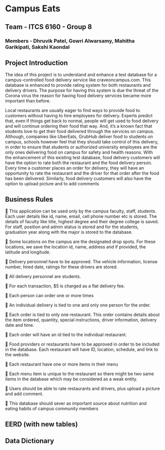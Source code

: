 # Campus Eats
  
## Team - ITCS 6160 - Group 8
### Members - Dhruvik Patel, Gowri Alwarsamy, Mahitha Garikipati, Sakshi Kaondal
## Project Introduction
The idea of this project is to understand and enhance a test database for a campus-controlled food delivery service like craveoncampus.com. This database is enhanced to provide rating system for both restaurants and delivery drivers. The purpose for having this system is due the threat of the Corona virus the reason for having food delivery services became more important than before. 

Local restaurants are usually eager to find ways to provide food to customers without having to hire employees for delivery. Experts predict that, even if things get back to normal, people will get used to food delivery and will continue ordering their food that way. And, it’s a known fact that students love to get their food delivered through the services on campus. Although, companies like UberEats, GrubHub deliver food to students on campus, schools however feel that they should take control of this delivery, in order to ensure that students or authorized university employees are the only ones delivering food on campus for safety and health reasons. With the enhancement of this existing test database, food delivery customers will have the option to rate both the restaurant and the food delivery person. Every time a customer places an order for delivery, they will have an opportunity to rate the restaurant and the driver for that order after the food has been delivered. Similarly, food delivery customers will also have the option to upload picture and to add comments

## Business Rules
	This application can be used only by the campus faculty, staff, students. Each user details like id, name, email, cell phone number etc is stored. The details of faculty like title, highest degree and their degree college is saved. For staff, position and admin status is stored and for the students, graduation year along with the major is stored to the database.

	Some locations on the campus are the designated drop spots. For these locations, we save the location id, name, address and if provided, the latitude and longitude.

	Delivery personnel have to be approved. The vehicle information, license number, hired date, ratings for these drivers are stored.

	All delivery personnel are students.

	For each transaction, $5 is charged as a flat delivery fee.

	Each person can order one or more times

	An individual delivery is tied to one and only one person for the order. 

	Each order is tied to only one restaurant. This order contains details about the item ordered, quantity, special instructions, driver information, delivery date and time.

	Each order will have an id tied to the individual restaurant.

	Food providers or restaurants have to be approved in order to be included in the database. Each restaurant will have ID, location, schedule, and link to the website.

	Each restaurant have one or more items in their menu

	Each menu item is unique to the restaurant so there might be two same items in the database which may be considered as a weak entity. 

	Users should be able to rate restaurants and drivers, plus upload a picture and add comment.

	This database should sever as important source about nutrition and eating habits of campus community members

## EERD (with new tables)
## Data Dictionary
